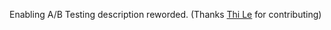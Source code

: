 Enabling A/B Testing description reworded. (Thanks [Thi Le](https://github.com/thi-lee) for contributing)
